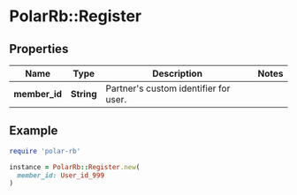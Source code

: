 # PolarRb::Register

## Properties

| Name | Type | Description | Notes |
| ---- | ---- | ----------- | ----- |
| **member_id** | **String** | Partner&#39;s custom identifier for user. |  |

## Example

```ruby
require 'polar-rb'

instance = PolarRb::Register.new(
  member_id: User_id_999
)
```


